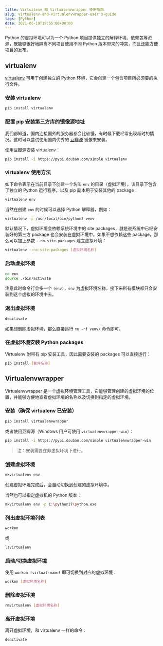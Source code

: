 ```yaml
---
title: Virtualenv 和 Virtualenvwrapper 使用指南
slug: virtualenv-and-virtualenvwrapper-user's-guide
tags: [Python]
date: 2021-06-10T19:55:08+08:00
---
```


Python 的虚拟环境可以为一个 Python 项目提供独立的解释环境、依赖包等资源，既能够很好地隔离不同项目使用不同 Python 版本带来的冲突，而且还能方便项目的发布。<!--more-->

## virtualenv

[virtualenv](http://pypi.python.org/pypi/virtualenv) 可用于创建独立的 Python 环境，它会创建一个包含项目所必须要的执行文件。

### 安装 virtualenv

```bash
pip install virtualenv
```

### 配置 pip 安装第三方库的镜像源地址

我们都知道，国内连接国外的服务器都会比较慢，有时候下载经常出现超时的情况。这时可以尝试使用国内优秀的 [豆瓣源](https://pypi.douban.com/simple) 镜像来安装。

使用豆瓣源安装 virtualenv：

```bash
pip install -i https://pypi.douban.com/simple virtualenv
```

### virtualenv 使用方法

如下命令表示在当前目录下创建一个名叫 `env` 的目录（虚拟环境），该目录下包含了独立的 Python 运行程序，以及 pip 副本用于安装其他的 package：

```bash
virtualenv env
```

当然在创建 `env` 的时候可以选择 Python 解释器，例如：

```bash
virtualenv -p /usr/local/bin/python3 venv
```

默认情况下，虚拟环境会依赖系统环境中的 site packages，就是说系统中已经安装好的第三方 package 也会安装在虚拟环境中。如果不想依赖这些 package，那么可以加上参数 `--no-site-packages` 建立虚拟环境：

```bash
virtualenv --no-site-packages [虚拟环境名称]
```

### 启动虚拟环境

```bash
cd env
source ./bin/activate
```

注意此时命令行会多一个 `(env)`，`env` 为虚拟环境名称，接下来所有模块都只会安装到这个虚拟的环境中去。

### 退出虚拟环境

```bash
deactivate
```

如果想删除虚拟环境，那么直接运行 `rm -rf venv/` 命令即可。

### 在虚拟环境安装 Python packages

Virtualenv 附带有 pip 安装工具，因此需要安装的 packages 可以直接运行：

```bash
pip install [套件名称]
```

## Virtualenvwrapper

Virtualenvwrapper 是一个虚拟环境管理工具，它能够管理创建的虚拟环境的位置，并能够方便地查看虚拟环境的名称以及切换到指定的虚拟环境。

### 安装（确保 virtualenv 已安装）

```bash
pip install virtualenvwrapper
```

或者使用豆瓣源（Windows 用户可使用 `virtualenvwrapper-win`）：

```bash
pip install -i https://pypi.douban.com/simple virtualenvwrapper-win
```

> 注：安装需要在非虚拟环境下进行。

### 创建虚拟环境

```bash
mkvirtualenv env
```

创建虚拟环境完成后，会自动切换到创建的虚拟环境中。

当然也可以指定虚拟机的 Python 版本：

```bash
mkvirtualenv env -p C:\python27\python.exe
```

### 列出虚拟环境列表

```bash
workon
```

或

```bash
lsvirtualenv
```

### 启动/切换虚拟环境

使用 `workon [virtual-name]` 即可切换到对应的虚拟环境：

```bash
workon [虚拟环境名称]
```

### 删除虚拟环境

```bash
rmvirtualenv [虚拟环境名称]
```

### 离开虚拟环境

离开虚拟环境，和 virtualenv 一样的命令：

```bash
deactivate
```